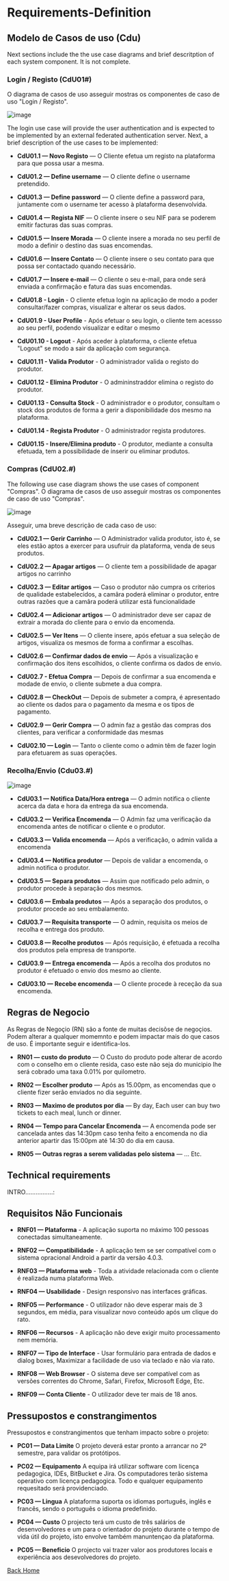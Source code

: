 # Requirements-Definition

## Modelo de Casos de uso (Cdu)
Next sections include the the use case diagrams and brief descritption of each system component. It is not complete. 

### Login / Registo (CdU01#)
O diagrama de casos de uso asseguir mostras os componentes de caso de uso "Login / Registo".

![image](Images\UC_Login-Registo.JPG)

The login use case will provide the user authentication and is expected to be implemented by an external federated authentication server. Next, a brief description of the use cases to be implemented:

* **CdU01.1 — Novo Registo** — O Cliente efetua um registo na plataforma para que possa usar a mesma.

* **CdU01.2 — Define username** — O cliente define o username pretendido.

* **CdU01.3 — Define password** — O cliente define a password para, juntamente com o username ter acesso à plataforma desenvolvida.

* **CdU01.4 — Regista NIF** — O cliente insere o seu NIF para se poderem emitir facturas das suas compras.

* **CdU01.5 — Insere Morada** — O cliente insere a morada no seu perfil de modo a definir o destino das suas encomendas.

* **CdU01.6 — Insere Contato** — O cliente insere o seu contato para que possa ser contactado quando necessário.

* **CdU01.7 — Insere e-mail** — O cliente o seu e-mail, para onde será enviada a confirmação e fatura das suas encomendas.

* **CdU01.8 - Login** - O cliente efetua login na aplicação de modo a poder consultar/fazer compras, visualizar e alterar os seus dados.

* **CdU01.9 - User Profile** -  Após efetuar o seu login, o cliente tem acessso ao seu perfil, podendo visualizar e editar o mesmo

* **CdU01.10 - Logout** - Após aceder à plataforma, o cliente efetua "Logout" se modo a sair da aplicação com segurança.

* **CdU01.11 - Valida Produtor** - O administrador valida o registo do produtor.

* **CdU01.12 - Elimina Produtor** - O admininstraddor elimina o registo do produtor.

* **CdU01.13 - Consulta Stock** - O administrador e o produtor, consultam o stock dos produtos de forma a gerir a disponibilidade dos mesmo na plataforma.

* **CdU01.14 - Regista Produtor** - O administrador regista produtores.

* **CdU01.15 - Insere/Elimina produto** - O produtor, mediante a consulta efetuada, tem a possibilidade de inserir ou eliminar produtos.



### Compras (CdU02.#)
The following use case diagram shows the use cases of component "Compras".
O diagrama de casos de uso asseguir mostras os componentes de caso de uso "Compras".

![image](Images\UC_Compras.JPG)

Asseguir, uma breve descrição de cada caso de uso:

* **CdU02.1 — Gerir Carrinho** —  O Administrador valida produtor, isto é, se eles estão aptos a exercer para usufruir da plataforma, venda de seus produtos.

* **CdU02.2 — Apagar artigos** — O cliente tem a possibilidade de apagar artigos no carrinho

* **CdU02.3 — Editar artigos** — Caso o produtor não cumpra os criterios de qualidade estabelecidos, a camâra poderá eliminar o produtor, entre outras razões que a camâra poderá utilizar está funcionalidade

* **CdU02.4 — Adicionar artigos** — O administrador deve ser capaz de extrair a morada do cliente para o envio da encomenda.

* **CdU02.5 — Ver Itens** — O cliente insere, após efetuar a sua seleção de artigos, visualiza os mesmos de forma a confirmar a escolhas.

* **CdU02.6 — Confirmar dados de envio** — Após a visualização e confirmação dos itens escolhidos, o cliente confirma os dados de envio.

* **CdU02.7 - Efetua Compra** — Depois de confirmar a sua encomenda e modade de envio, o cliente submete a dua compra.

* **CdU02.8 — CheckOut** — Depois de submeter a compra, é apresentado ao cliente os dados para o pagamento da mesma e os tipos de pagamento.

* **CdU02.9 — Gerir Compra** — O admin faz a gestão das compras dos clientes, para verificar a conformidade das mesmas

* **CdU02.10 — Login** — Tanto o cliente como o admin têm de fazer login para efetuarem as suas operações.




### Recolha/Envio (Cdu03.#)

![image](Images\UC_Recolha_Envio.JPG)

* **CdU03.1 — Notifica Data/Hora entrega** —  O admin notifica o cliente acerca da data e hora da entrega da sua encomenda.

* **CdU03.2 — Verifica Encomenda** — O Admin faz uma verificação da encomenda antes de notificar o cliente e o produtor.

* **CdU03.3 — Valida encomenda** —  Após a verificação, o admin valida a encomenda 

* **CdU03.4 — Notifica produtor** — Depois de validar a encomenda, o admin notifica o produtor.

* **CdU03.5 — Separa produtos** — Assim que notificado pelo admin, o produtor procede à separação dos mesmos.

* **CdU03.6 — Embala produtos** — Após a separação dos produtos, o produtor procede ao seu embalamento.

* **CdU03.7 — Requisita transporte** — O admin, requisita os meios de recolha e entrega dos produto.

* **CdU03.8 — Recolhe produtos** — Após requisição, é efetuada a recolha dos produtos pela empresa de transporte.

* **CdU03.9 — Entrega encomenda** — Após a recolha dos produtos no produtor é efetuado o envio dos mesmo ao cliente.

* **CdU03.10 — Recebe encomenda** — O cliente procede à receção da sua encomenda.



## Regras de Negocio
As Regras de Negoçio (RN) são a fonte de muitas decisõse de negoçios. Podem alterar a qualquer momemnto e podem impactar mais do que casos de uso. É importante seguir e identifica-los.
* **RN01 — custo do produto** — O Custo do produto pode alterar de acordo com o conselho em o cliente resida, caso este não seja do municipio lhe será cobrado uma taxa 0.01% por quilometro.

* **RN02 — Escolher produto** — Após as 15.00pm, as encomendas que o cliente fizer serão enviados no dia seguinte.

* **RN03 — Maximo de produtos por dia** — By day, Each user can buy two tickets to each meal, lunch or dinner.

* **RN04 — Tempo para Cancelar Encomenda** — A encomenda pode ser cancelada antes das 14:30pm caso tenha feito a encomenda no dia anterior apartir das 15:00pm até 14:30 do dia em causa.

* **RN05 — Outras regras a serem validadas pelo sistema** — ...
Etc.


## Technical requirements
INTRO................:

## Requisitos Não Funcionais


* **RNF01 — Plataforma** - A aplicação suporta no máximo 100 pessoas conectadas simultaneamente. 

* **RNF02 — Compatibilidade** - A aplicação tem se ser compatível com o sistema opracional Android a partir da versão 4.0.3. 

* **RNF03 — Plataforma web** - Toda a atividade relacionada com o cliente é realizada numa plataforma Web.

* **RNF04 — Usabilidade** - Design responsivo nas interfaces gráficas.

* **RNF05 — Performance** - O utilizador não deve esperar mais de 3 segundos, em média, para visualizar novo conteúdo após um clique do rato.

* **RNF06 — Recursos** - A aplicação não deve exigir muito processamento nem memória.

* **RNF07 — Tipo de Interface** - Usar formulário para entrada de dados e dialog boxes, Maximizar a facilidade de uso via teclado e não via rato.

* **RNF08 — Web Browser** - O sistema deve ser compatível com as versões correntes do Chrome, Safari, Firefox, Microsoft Edge, Etc. 

* **RNF09 — Conta Cliente** - O utilizador deve ter mais de 18 anos.




## Pressupostos e constrangimentos

Pressupostos e constrangimentos que tenham impacto sobre o projeto:

* **PC01 — Data Limite** O projeto deverá estar pronto a arrancar no 2º semestre, para validar os protótipos.

* **PC02 — Equipamento** A equipa irá utilizar software com licença pedagogica, IDEs, BitBucket e Jira. Os computadores terão sistema operativo com licença pedagogica. Todo e qualquer equipamento requesitado será providenciado. 

* **PC03 — Lingua** A plataforma suporta os idiomas português, inglês e francês, sendo o português o idioma predefinido.

* **PC04 — Custo** O projecto terá um custo de três salários de desenvolvedores e um para o orientador do projeto durante o tempo de vida útil do projeto, isto envolve também manuntençao da plataforma.

* **PC05 — Beneficio** O projecto vai trazer valor aos produtores locais e experiência aos desevolvedores do projeto.

[Back Home](Home)